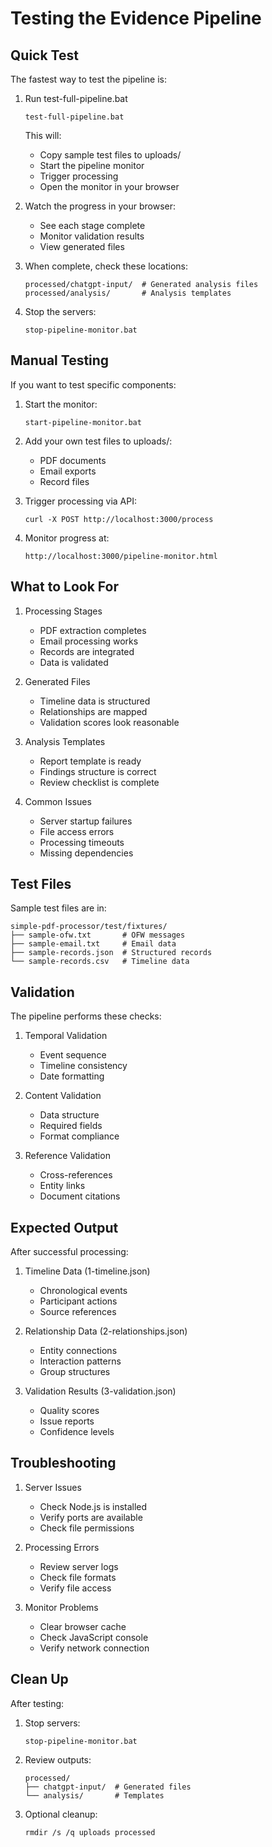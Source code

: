 # Testing the Evidence Pipeline

## Quick Test

The fastest way to test the pipeline is:

1. Run test-full-pipeline.bat
   ```
   test-full-pipeline.bat
   ```
   This will:
   - Copy sample test files to uploads/
   - Start the pipeline monitor
   - Trigger processing
   - Open the monitor in your browser

2. Watch the progress in your browser:
   - See each stage complete
   - Monitor validation results
   - View generated files

3. When complete, check these locations:
   ```
   processed/chatgpt-input/  # Generated analysis files
   processed/analysis/       # Analysis templates
   ```

4. Stop the servers:
   ```
   stop-pipeline-monitor.bat
   ```

## Manual Testing

If you want to test specific components:

1. Start the monitor:
   ```
   start-pipeline-monitor.bat
   ```

2. Add your own test files to uploads/:
   - PDF documents
   - Email exports
   - Record files

3. Trigger processing via API:
   ```
   curl -X POST http://localhost:3000/process
   ```

4. Monitor progress at:
   ```
   http://localhost:3000/pipeline-monitor.html
   ```

## What to Look For

1. Processing Stages
   - PDF extraction completes
   - Email processing works
   - Records are integrated
   - Data is validated

2. Generated Files
   - Timeline data is structured
   - Relationships are mapped
   - Validation scores look reasonable

3. Analysis Templates
   - Report template is ready
   - Findings structure is correct
   - Review checklist is complete

4. Common Issues
   - Server startup failures
   - File access errors
   - Processing timeouts
   - Missing dependencies

## Test Files

Sample test files are in:
```
simple-pdf-processor/test/fixtures/
├── sample-ofw.txt       # OFW messages
├── sample-email.txt     # Email data
├── sample-records.json  # Structured records
└── sample-records.csv   # Timeline data
```

## Validation

The pipeline performs these checks:

1. Temporal Validation
   - Event sequence
   - Timeline consistency
   - Date formatting

2. Content Validation
   - Data structure
   - Required fields
   - Format compliance

3. Reference Validation
   - Cross-references
   - Entity links
   - Document citations

## Expected Output

After successful processing:

1. Timeline Data (1-timeline.json)
   - Chronological events
   - Participant actions
   - Source references

2. Relationship Data (2-relationships.json)
   - Entity connections
   - Interaction patterns
   - Group structures

3. Validation Results (3-validation.json)
   - Quality scores
   - Issue reports
   - Confidence levels

## Troubleshooting

1. Server Issues
   - Check Node.js is installed
   - Verify ports are available
   - Check file permissions

2. Processing Errors
   - Review server logs
   - Check file formats
   - Verify file access

3. Monitor Problems
   - Clear browser cache
   - Check JavaScript console
   - Verify network connection

## Clean Up

After testing:

1. Stop servers:
   ```
   stop-pipeline-monitor.bat
   ```

2. Review outputs:
   ```
   processed/
   ├── chatgpt-input/  # Generated files
   └── analysis/       # Templates
   ```

3. Optional cleanup:
   ```
   rmdir /s /q uploads processed
